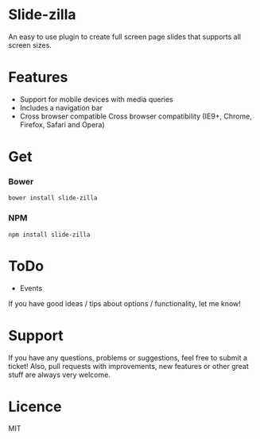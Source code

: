 Slide-zilla
==============

An easy to use plugin to create full screen page slides that supports all screen sizes.

Features
=========

+ Support for mobile devices with media queries
+ Includes a navigation bar
+ Cross browser compatible Cross browser compatibility (IE9+, Chrome, Firefox, Safari and Opera)


Get
=======

### Bower

    bower install slide-zilla

### NPM

    npm install slide-zilla

ToDo
====
- Events

If you have good ideas / tips about options / functionality, let me know!


Support
=======
If you have any questions, problems or suggestions, feel free to submit a ticket!
Also, pull requests with improvements, new features or other great stuff are always very welcome.

Licence
=======
MIT
